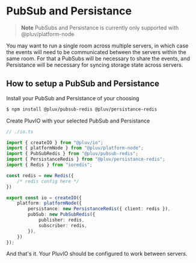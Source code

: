 # PubSub and Persistance

> **Note**
> PubSubs and Persistance is currently only supported with @pluv/platform-node

You may want to run a single room across multiple servers, in which case the events will need to be
communicated between the servers within the same room. For that a PubSubs will be necessary to share the events, and Persistance will be necessary for syncing storage state across servers.

## How to setup a PubSub and Persistance

Install your PubSub and Persistance of your choosing

```bash
$ npm install @pluv/pubsub-redis @pluv/persistance-redis
```

Create PluvIO with your selected PubSub and Persistance

```ts
// ./io.ts

import { createIO } from "@pluv/io";
import { platformNode } from "@pluv/platform-node";
import { PubSubRedis } from "@pluv/pubsub-redis";
import { PersistanceRedis } from "@pluv/persistance-redis";
import { Redis } from "ioredis";

const redis = new Redis({
    /* redis config here */
})

export const io = createIO({
    platform: platformNode({
        persistance: new PersistanceRedis({ client: redis }),
        pubSub: new PubSubRedis({
            publisher: redis,
            subscriber: redis,
        }),
    })
});
```

And that's it. Your PluvIO should be configured to work between servers.
